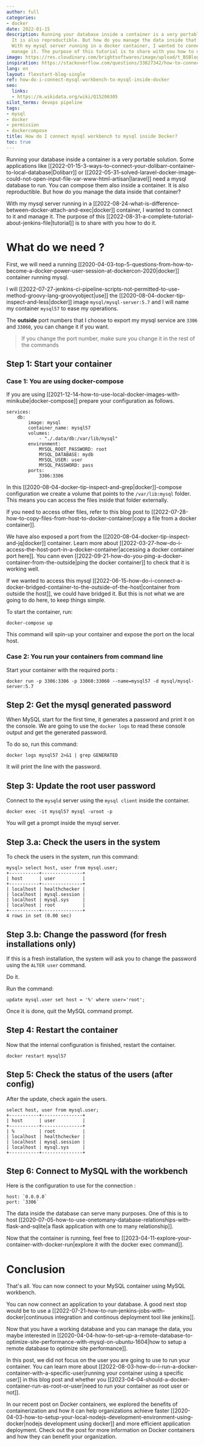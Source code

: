 ```yaml
---
author: full
categories:
- docker
date: 2022-01-15
description: Running your database inside a container is a very portable solution.
  It is also reproductible. But how do you manage the data inside that container?
  With my mysql server running in a docker container, I wanted to connect to it and
  manage it. The purpose of this tutorial is to share with you how to do it.
image: https://res.cloudinary.com/brightsoftwares/image/upload/t_BSBlogImage/v1644274461/pexels-ono-kosuki-5974245_c7quwi.jpg
inspiration: https://stackoverflow.com/questions/33827342/how-to-connect-mysql-workbench-to-running-mysql-inside-docker
lang: en
layout: flexstart-blog-single
ref: how-do-i-connect-mysql-workbench-to-mysql-inside-docker
seo:
  links:
  - https://m.wikidata.org/wiki/Q15206305
silot_terms: devops pipeline
tags:
- mysql
- docker
- permission
- dockercompose
title: How do I connect mysql workbench to mysql inside Docker?
toc: true
---
```


Running your database inside a container is a very portable solution. Some applications like [[2022-01-15-3-ways-to-connect-your-dolibarr-container-to-local-database|Dolibarr]] or [[2022-05-31-solved-laravel-docker-image-could-not-open-input-file-var-www-html-artisan|laravel]] need a mysql database to run. You can compose them also inside a container. It is also reproductible. But how do you manage the data inside that container? 

With my mysql server running in a [[2022-08-24-what-is-difference-between-docker-attach-and-exec|docker]] container, I wanted to connect to it and manage it. The purpose of this [[2022-08-31-a-complete-tutorial-about-jenkins-file|tutorial]] is to share with you how to do it.


# What do we need ?

First, we will need a running [[2020-04-03-top-5-questions-from-how-to-become-a-docker-power-user-session-at-dockercon-2020|docker]] container running mysql.

I will [[2022-07-27-jenkins-ci-pipeline-scripts-not-permitted-to-use-method-groovy-lang-groovyobject|use]] the [[2020-08-04-docker-tip-inspect-and-less|docker]] image `mysql/mysql-server:5.7` and I will name my container `mysql57` to ease my operations.

The **outside** port numbers that I choose to export my mysql service are `3306` and `33060`, you can change it if you want. 

> If you change the port number, make sure you change it in the rest of the commands

## Step 1: Start your container

### Case 1: You are using **docker-compose**


If you are using [[2021-12-14-how-to-use-local-docker-images-with-minikube|docker-compose]] prepare your configuration as follows.

```
services:
    db:
        image: mysql
		container_name: mysql57
        volumes:
            - "./.data/db:/var/lib/mysql"
        environment:
            MYSQL_ROOT_PASSWORD: root
            MYSQL_DATABASE: mydb
            MYSQL_USER: user
            MYSQL_PASSWORD: pass
        ports:
            3306:3306
```


In this [[2020-08-04-docker-tip-inspect-and-grep|docker]]-compose configuration we create a volume that points to the `/var/lib:mysql` folder. This means you can access the files inside that folder externally.

If you need to access other files, refer to this blog post to [[2022-07-28-how-to-copy-files-from-host-to-docker-container|copy a file from a docker container]].

We have also exposed a port from the [[2020-08-04-docker-tip-inspect-and-jq|docker]] container. Learn more about [[2022-03-27-how-do-i-access-the-host-port-in-a-docker-container|accessing a docker container port here]]. You cann even [[2022-09-21-how-do-you-ping-a-docker-container-from-the-outside|ping the docker container]] to check that it is working well.

If we wanted to access this mysql [[2022-06-15-how-do-i-connect-a-docker-bridged-container-to-the-outside-of-the-host|container from outside the host]], we could have bridged it. But this is not what we are going to do here, to keep things simple.

To start the container, run:

```
docker-compose up
```

This command will spin-up your container and expose the port on the local host.


### Case 2: You run your containers from command line

Start your container with the required ports :

```
docker run -p 3306:3306 -p 33060:33060 --name=mysql57 -d mysql/mysql-server:5.7
```

## Step 2: Get the mysql generated password

When MySQL start for the first time, it generates a password and print it on the console. We are going to use the `docker logs`  to read these console output and get the generated password.

To do so, run this command:

```
docker logs mysql57 2>&1 | grep GENERATED
```


It will print the line with the password.


## Step 3: Update the root user password

Connect to the `mysqld` server using the `mysql client`  inside the container.

```
docker exec -it mysql57 mysql -uroot -p
```

You will get a prompt inside the mysql server.

## Step 3.a: Check the users in the system

To check the users in the system, run this command:


```
mysql> select host, user from mysql.user;
+-----------+---------------+
| host      | user          |
+-----------+---------------+
| localhost | healthchecker |
| localhost | mysql.session |
| localhost | mysql.sys     |
| localhost | root          |
+-----------+---------------+
4 rows in set (0.00 sec)
```


## Step 3.b: Change the password (for fresh installations only)
If this is a fresh installation, the system will ask you to change the password using the `ALTER user`  command.

Do it.

Run the command:

```
update mysql.user set host = '%' where user='root';
```

Once it is done, quit the MySQL command prompt.

## Step 4: Restart the container

Now that the internal configuration is finished, restart the container.

```
docker restart mysql57

```


## Step 5: Check the status of the users (after config)

After the update, check again the users.

```
select host, user from mysql.user;
+-----------+---------------+
| host      | user          |
+-----------+---------------+
| %         | root          |
| localhost | healthchecker |
| localhost | mysql.session |
| localhost | mysql.sys     |
+-----------+---------------+
```




## Step 6: Connect to MySQL with the workbench

Here is the configuration to use for the connection :


```
host: `0.0.0.0` 
port: `3306`
```


The data inside the database can serve many purposes. One of this is to host [[2020-07-05-how-to-use-onetomany-database-relationships-with-flask-and-sqlite|a flask application with one to many relationship]].

Now that the container is running, feel free to [[2023-04-11-explore-your-container-with-docker-run|explore it with the docker exec command]].


# Conclusion

That's all. You can now connect to your MySQL container using MySQL workbench.

You can now connect an application to your database. A good next stop would be to use a [[2022-07-21-how-to-run-jenkins-jobs-with-docker|continuous integration and continous deployment tool like jenkins]].

Now that you have a working database and you can manage the data, you maybe interested in [[2020-04-04-how-to-set-up-a-remote-database-to-optimize-site-performance-with-mysql-on-ubuntu-1604|how to setup a remote database to optimize site performance]].

In this post, we did not focus on the user you are going to use to run your container. You can learn more about [[2022-08-03-how-do-i-run-a-docker-container-with-a-specific-user|running your container using a specific user]] in this blog post and whether you  [[2023-04-04-should-a-docker-container-run-as-root-or-user|need to run your container as root user or not]].

In our recent post on Docker containers, we explored the benefits of containerization and how it can help organizations achieve faster [[2020-04-03-how-to-setup-your-local-nodejs-development-environment-using-docker|nodejs development using docker]] and more efficient application deployment. Check out the post for more information on Docker containers and how they can benefit your organization.